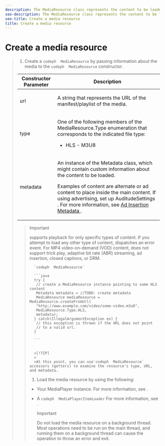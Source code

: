 ```yaml
---
description: The MediaResource class represents the content to be loaded by the MediaPlayer instance.
seo-description: The MediaResource class represents the content to be loaded by the MediaPlayer instance.
seo-title: Create a media resource
title: Create a media resource
---
```


# Create a media resource

>1. Create a `codeph  MediaResource` by passing information about the media to the `codeph  MediaResource` constructor.
><table id="table_DD0D5D9129D54F73881399B9B4FF546A"> 
 <tgroup cols="2"> 
  <colspec colnum="1" colname="col1" colwidth="1.00*" /> 
  <colspec colnum="2" colname="col2" colwidth="2.99*" /> 
  <thead> 
   <tr> 
    <th colname="col1" class="entry"> Constructor Parameter </th> 
    <th colname="col2" class="entry"> Description </th> 
   </tr> 
  </thead> 
  <tbody> 
   <tr> 
    <td colname="col1"> <p>url</p> </td> 
    <td colname="col2"> <p>A string that represents the URL of the manifest/playlist of the media.</p> </td> 
   </tr> 
   <tr> 
    <td colname="col1"> <p>type</p> </td> 
    <td colname="col2"> <p>One of the following members of the <span class="codeph"> MediaResource.Type </span> enumeration that corresponds to the indicated file type: 
      <ul id="ul_72636C41CA7E4538A3BE11A79E0282FC"> 
       <li id="li_070960200DEB40E992C58FCB8909AEA3"> <span class="codeph"> HLS </span> - M3U8 </li> 
      </ul> </p> </td> 
   </tr> 
   <tr> 
    <td colname="col1"> <p>metadata</p> </td> 
    <td colname="col2"> <p>An instance of the <span class="codeph"> Metadata </span> class, which might contain custom information about the content to be loaded. </p> <p>Examples of content are alternate or ad content to place inside the main content. If using advertising, set up <span class="codeph"> AuditudeSettings </span>. For more information, see <a href="c_psdk_android_1.4_ad-insertion-metadata.xml" format="dita" scope="local"> Ad Insertion Metadata </a>. </p> </td> 
   </tr> 
  </tbody> 
 </tgroup> 
</table>

>   >[!IMPORTANT]
>   >
>   >supports playback for only specific types of content. If you attempt to load any other type of content, dispatches an error event.
>   >For MP4 video-on-demand (VOD) content,  does not support trick play, adaptive bit rate (ABR) streaming, ad insertion, closed captions, or DRM.
>   >
>   >
>   
>       
>       `codeph  MediaResource`
>       
>       ```java
>       try { 
>        // create a MediaResource instance pointing to some HLS content 
>        Metadata metadata = //TODO: create metadata 
>        MediaResource mediaResource = MediaResource.createFromUrl( 
>        "http://www.example.com/video/some-video.m3u8", 
>        MediaResource.Type.HLS, 
>        metadata); 
>       } catch(IllegalArgumentException ex) { 
>        // this exception is thrown if the URL does not point 
>        // to a valid url. 
>       } 
>       
>       ```
>       
>       
>       >[!TIP]
>       >
>       >At this point, you can use`codeph  MediaResource` accessors (getters) to examine the resource's type, URL, and metadata.
>       
>   
>1. Load the media resource by using the following:
>* Your MediaPlayer instance.
>  For more information, see []().
>  
>  
>* A `codeph  MediaPlayerItemLoader`
>  For more information, see []().
>  
>  
>   
>   >[!IMPORTANT]
>   >
>   >Do not load the media resource on a background thread. Most operations need to be run on the main thread, and running them on a background thread can cause the operation to throw an error and exit.
>   
>   
>   
